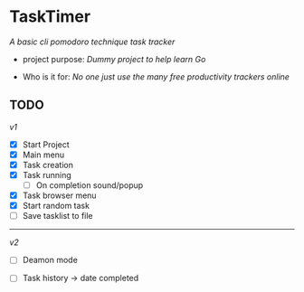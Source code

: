 # TaskTimer
_A basic cli pomodoro technique task tracker_

* project purpose: _Dummy project to help learn Go_

* Who is it for: _No one just use the many free productivity trackers online_  

## TODO
 _v1_
- [x] Start Project
- [x] Main menu
- [x] Task creation
- [x] Task running
    - [ ] On completion sound/popup
- [x] Task browser menu
- [x] Start random task
- [ ] Save tasklist to file

---------

_v2_
- [ ] Deamon mode
- [ ] Task history -> date completed
    

